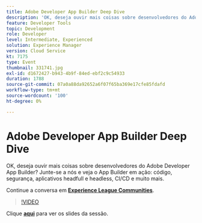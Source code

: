 ```yaml
---
title: Adobe Developer App Builder Deep Dive
description: 'OK, deseja ouvir mais coisas sobre desenvolvedores do Adobe Developer App Builder? Junte-se a nós e veja o Adobe Developer App Builder em ação: código, segurança, aplicativos headfull e headless, CI/CD e muito mais. Esta sessão foi entregue como parte do evento Conteúdo do Adobe Developers Live.'
feature: Developer Tools
topic: Development
role: Developer
level: Intermediate, Experienced
solution: Experience Manager
version: Cloud Service
kt: 7175
type: Event
thumbnail: 331741.jpg
exl-id: d1672427-b943-4b9f-84ed-ebf2c9c54933
duration: 1788
source-git-commit: 07a0a88da92652a6f07f65ba369e17cfe85fdafd
workflow-type: tm+mt
source-wordcount: '100'
ht-degree: 0%

---
```


# Adobe Developer App Builder Deep Dive

OK, deseja ouvir mais coisas sobre desenvolvedores do Adobe Developer App Builder? Junte-se a nós e veja o App Builder em ação: código, segurança, aplicativos headfull e headless, CI/CD e muito mais.

Continue a conversa em **[Experience League Communities](https://adobe.ly/36Yd3v6)**.

>[!VIDEO](https://video.tv.adobe.com/v/331741/?quality=12&learn=on&hidetitle=true)

Clique **[aqui](/help/adobe-developers-live/assets/app-builder.pdf)** para ver os slides da sessão.
